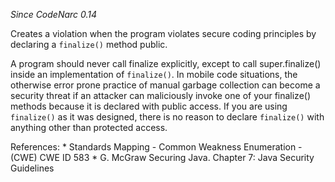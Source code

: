 *Since CodeNarc 0.14*

Creates a violation when the program violates secure coding principles
by declaring a `finalize()` method public.

A program should never call finalize explicitly, except to call
super.finalize() inside an implementation of `finalize()`. In mobile
code situations, the otherwise error prone practice of manual garbage
collection can become a security threat if an attacker can maliciously
invoke one of your finalize() methods because it is declared with public
access. If you are using `finalize()` as it was designed, there is no
reason to declare `finalize()` with anything other than protected
access.

References: \* Standards Mapping - Common Weakness Enumeration - (CWE)
CWE ID 583 \* G. McGraw Securing Java. Chapter 7: Java Security
Guidelines

